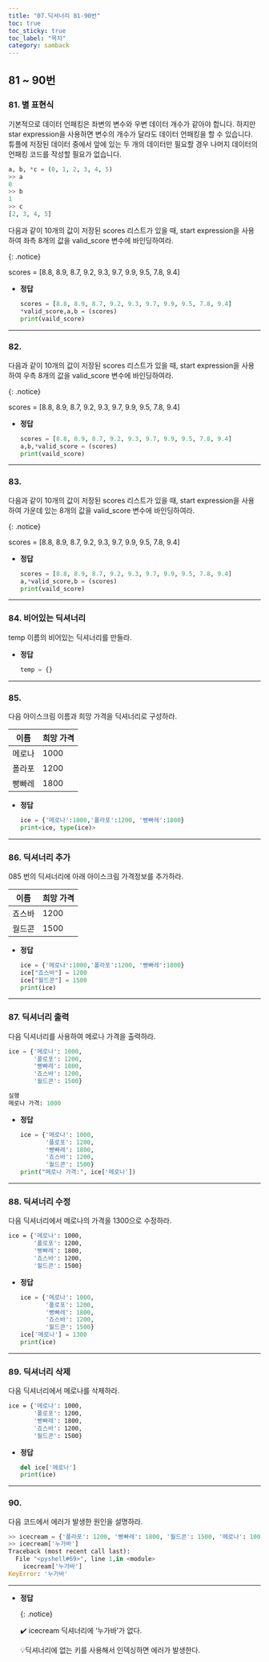 ```yaml
---
title: "07.딕셔너리 81-90번"
toc: true
toc_sticky: true
toc_label: "목차"
category: samback
---
```


## 81 ~ 90번

### 81. 별 표현식

기본적으로 데이터 언패킹은 좌변의 변수와 우변 데이터 개수가 같아야 합니다. 하지만 star expression을 사용하면 변수의 개수가 달라도 데이터 언패킹을 할 수 있습니다. 튜플에 저장된 데이터 중에서 앞에 있는 두 개의 데이터만 필요할 경우 나머지 데이터의 언패킹 코드를 작성할 필요가 없습니다.

```python
a, b, *c = (0, 1, 2, 3, 4, 5)
>> a
0
>> b
1
>> c
[2, 3, 4, 5]
```

다음과 같이 10개의 값이 저장된 scores 리스트가 있을 때, start expression을 사용하여 좌측 8개의 값을 valid_score 변수에 바인딩하여라.

{: .notice}

scores = [8.8, 8.9, 8.7, 9.2, 9.3, 9.7, 9.9, 9.5, 7.8, 9.4]

- **정답**
  
    ```python
    scores = [8.8, 8.9, 8.7, 9.2, 9.3, 9.7, 9.9, 9.5, 7.8, 9.4]
    *valid_score,a,b = (scores)
    print(vaild_score)
    ```
    

---

### 82. 

다음과 같이 10개의 값이 저장된 scores 리스트가 있을 때, start expression을 사용하여 우측 8개의 값을 valid_score 변수에 바인딩하여라.

{: .notice}

scores = [8.8, 8.9, 8.7, 9.2, 9.3, 9.7, 9.9, 9.5, 7.8, 9.4]

- **정답**
  
    ```python
    scores = [8.8, 8.9, 8.7, 9.2, 9.3, 9.7, 9.9, 9.5, 7.8, 9.4]
    a,b,*valid_score = (scores)
    print(vaild_score)
    ```
    

---

### 83.

다음과 같이 10개의 값이 저장된 scores 리스트가 있을 때, start expression을 사용하여 가운데 있는 8개의 값을 valid_score 변수에 바인딩하여라.

{: .notice}

scores = [8.8, 8.9, 8.7, 9.2, 9.3, 9.7, 9.9, 9.5, 7.8, 9.4]

- **정답**
  
    ```python
    scores = [8.8, 8.9, 8.7, 9.2, 9.3, 9.7, 9.9, 9.5, 7.8, 9.4]
    a,*valid_score,b = (scores)
    print(vaild_score)
    ```
    

---

### 84. 비어있는 딕셔너리
temp 이름의 비어있는 딕셔너리를 만들라.

- **정답**
  
    ```python
    temp = {}
    ```
    

---

### 85. 

다음 아이스크림 이름과 희망 가격을 딕셔너리로 구성하라.

| 이름   | 희망 가격 |
| ------ | --------- |
| 메로나 | 1000      |
| 폴라포 | 1200      |
| 빵빠레 | 1800      |
- **정답**
  
    ```python
    ice = {'메로나':1000,'폴라포':1200, '빵빠레':1800}
    print<ice, type(ice)>
    ```
    

---

### 86. 딕셔너리 추가

085 번의 딕셔너리에 아래 아이스크림 가격정보를 추가하라.

| 이름   | 희망 가격 |
| ------ | --------- |
| 죠스바 | 1200      |
| 월드콘 | 1500      |
- **정답**
  
    ```python
    ice = {'메로나':1000,'폴라포':1200, '빵빠레':1800}
    ice["죠스바"] = 1200
    ice["월드콘"] = 1500
    print(ice)
    ```
    

---

### 87. 딕셔너리 출력
다음 딕셔너리를 사용하여 메로나 가격을 출력하라.

```python
ice = {'메로나': 1000,
       '폴로포': 1200,
       '빵빠레': 1800,
       '죠스바': 1200,
       '월드콘': 1500}
```

```python
실행 
메로나 가격: 1000
```

- **정답**
  
    ```python
    ice = {'메로나': 1000,
           '폴로포': 1200,
           '빵빠레': 1800,
           '죠스바': 1200,
           '월드콘': 1500}
    print("메로나 가격:", ice['메로나'])
    ```
    

---

### 88. 딕셔너리 수정

다음 딕셔너리에서 메로나의 가격을 1300으로 수정하라.

```bash
ice = {'메로나': 1000,
       '폴로포': 1200,
       '빵빠레': 1800,
       '죠스바': 1200,
       '월드콘': 1500}
```

- **정답**
  
    ```python
    ice = {'메로나': 1000,
           '폴로포': 1200,
           '빵빠레': 1800,
           '죠스바': 1200,
           '월드콘': 1500}
    ice['메로나'] = 1300
    print(ice)
    ```
    

---

### 89. 딕셔너리 삭제

다음 딕셔너리에서 메로나를 삭제하라.

```bash
ice = {'메로나': 1000,
       '폴로포': 1200,
       '빵빠레': 1800,
       '죠스바': 1200,
       '월드콘': 1500}
```

- **정답**
  
    ```python
    del ice['메로나']
    print(ice)
    ```
    

---

### 90.

다음 코드에서 에러가 발생한 원인을 설명하라.

```python
>> icecream = {'폴라포': 1200, '빵빠레': 1800, '월드콘': 1500, '메로나': 1000}
>> icecream['누가바']
Traceback (most recent call last):
  File "<pyshell#69>", line 1,in <module>
    icecream['누가바']
KeyError: '누가바'
```

---

- **정답**

    {: .notice}

    ✔️ icecream 딕셔너리에 ‘누가바’가 없다.

    💡딕셔너리에 없는 키를 사용해서 인덱싱하면 에러가 발생한다.